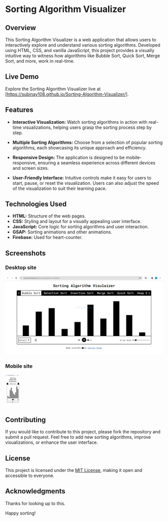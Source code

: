 # Sorting Algorithm Visualizer

## Overview

This Sorting Algorithm Visualizer is a web application that allows users to interactively explore and understand various sorting algorithms. Developed using HTML, CSS, and vanilla JavaScript, this project provides a visually intuitive way to witness how algorithms like Bubble Sort, Quick Sort, Merge Sort, and more, work in real-time.

## Live Demo

Explore the Sorting Algorithm Visualizer live at [https://subinay108.github.io/Sorting-Algorithm-Visualizer/].

## Features

- **Interactive Visualization:** Watch sorting algorithms in action with real-time visualizations, helping users grasp the sorting process step by step.

- **Multiple Sorting Algorithms:** Choose from a selection of popular sorting algorithms, each showcasing its unique approach and efficiency.

- **Responsive Design:** The application is designed to be mobile-responsive, ensuring a seamless experience across different devices and screen sizes.

- **User-Friendly Interface:** Intuitive controls make it easy for users to start, pause, or reset the visualization. Users can also adjust the speed of the visualization to suit their learning pace.

## Technologies Used

- **HTML:** Structure of the web pages.
- **CSS:** Styling and layout for a visually appealing user interface.
- **JavaScript:** Core logic for sorting algorithms and user interaction.
- **GSAP:** Sorting animations and other animations.
- **Firebase:** Used for heart-counter.

## Screenshots

### Desktop site 
![Desktop Screenshot](https://raw.githubusercontent.com/subinay108/Sorting-Algorithm-Visualizer/main/desktop.png)

### Mobile site
<img src="https://raw.githubusercontent.com/subinay108/Sorting-Algorithm-Visualizer/main/mobile.jpeg" height="100">

## Contributing

If you would like to contribute to this project, please fork the repository and submit a pull request. Feel free to add new sorting algorithms, improve visualizations, or enhance the user interface.

## License

This project is licensed under the [MIT License](https://choosealicense.com/licenses/mit/), making it open and accessible to everyone.

## Acknowledgments

Thanks for looking up to this.

Happy sorting!
